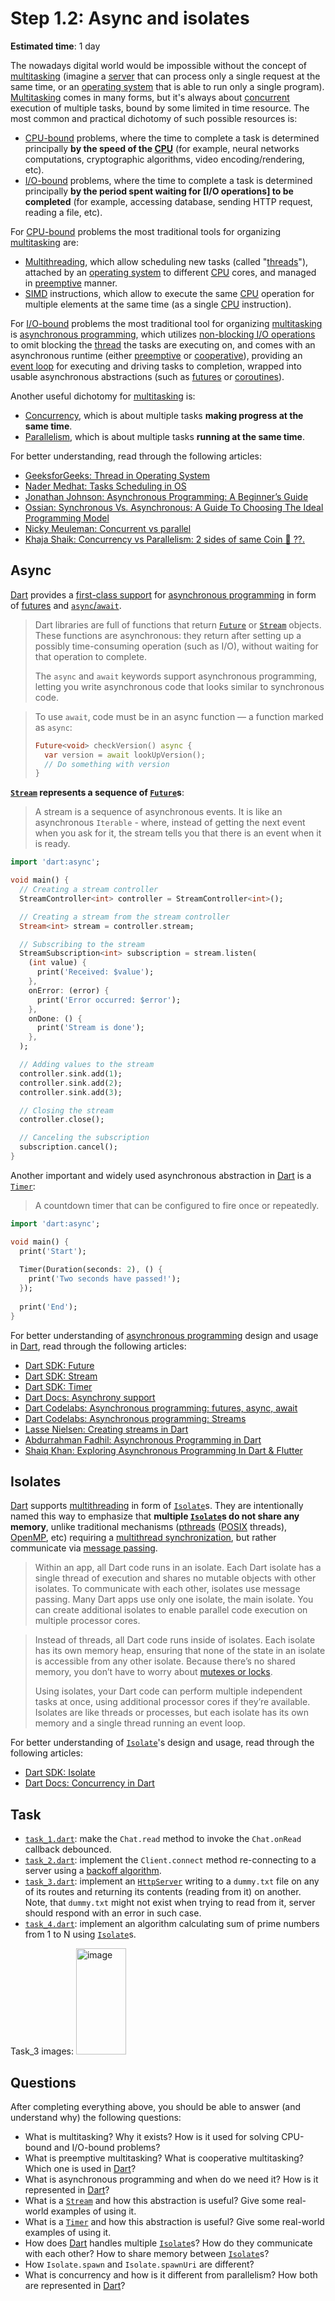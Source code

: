 Step 1.2: Async and isolates
============================

**Estimated time**: 1 day

The nowadays digital world would be impossible without the concept of [multitasking][101] (imagine a [server][102] that can process only a single request at the same time, or an [operating system][103] that is able to run only a single program). [Multitasking][101] comes in many forms, but it's always about [concurrent][104] execution of multiple tasks, bound by some limited in time resource. The most common and practical dichotomy of such possible resources is:
- [CPU-bound] problems, where the time to complete a task is determined principally **by the speed of the [CPU]** (for example, neural networks computations, cryptographic algorithms, video encoding/rendering, etc).
- [I/O-bound] problems, where the time to complete a task is determined principally **by the period spent waiting for [I/O operations] to be completed** (for example, accessing database, sending HTTP request, reading a file, etc).

For [CPU-bound] problems the most traditional tools for organizing [multitasking][101] are: 
- [Multithreading][114], which allow scheduling new tasks (called "[threads][106]"), attached by an [operating system][103] to different [CPU] cores, and managed in [preemptive][107] manner.
- [SIMD] instructions, which allow to execute the same [CPU] operation for multiple elements at the same time (as a single [CPU] instruction).

For [I/O-bound] problems the most traditional tool for organizing [multitasking][101] is [asynchronous programming][109], which utilizes [non-blocking I/O operations][110] to omit blocking the [thread][106] the tasks are executing on, and comes with an asynchronous runtime (either [preemptive][107] or [cooperative][108]), providing an [event loop][111] for executing and driving tasks to completion, wrapped into usable asynchronous abstractions (such as [futures][112] or [coroutines][113]).

Another useful dichotomy for [multitasking][101] is:
- [Concurrency][104], which is about multiple tasks **making progress at the same time**.
- [Parallelism][115], which is about multiple tasks **running at the same time**.

For better understanding, read through the following articles:
- [GeeksforGeeks: Thread in Operating System][121]
- [Nader Medhat: Tasks Scheduling in OS][124]
- [Jonathan Johnson: Asynchronous Programming: A Beginner’s Guide][122]
- [Ossian: Synchronous Vs. Asynchronous: A Guide To Choosing The Ideal Programming Model][123]
- [Nicky Meuleman: Concurrent vs parallel][125]
- [Khaja Shaik: Concurrency vs Parallelism: 2 sides of same Coin 🤨 ??.][126]




## Async

[Dart] provides a [first-class support][202] for [asynchronous programming][109] in form of [futures][112] and [`async`/`await`][201]. 

> Dart libraries are full of functions that return [`Future`] or [`Stream`] objects. These functions are asynchronous: they return after setting up a possibly time-consuming operation (such as I/O), without waiting for that operation to complete.
>
> The `async` and `await` keywords support asynchronous programming, letting you write asynchronous code that looks similar to synchronous code.

> To use `await`, code must be in an async function — a function marked as `async`:
> ```dart
> Future<void> checkVersion() async {
>   var version = await lookUpVersion();
>   // Do something with version
> }
> ```

**[`Stream`] represents a sequence of [`Future`]s**:
> A stream is a sequence of asynchronous events. It is like an asynchronous `Iterable` - where, instead of getting the next event when you ask for it, the stream tells you that there is an event when it is ready.

```dart
import 'dart:async';

void main() {
  // Creating a stream controller
  StreamController<int> controller = StreamController<int>();

  // Creating a stream from the stream controller
  Stream<int> stream = controller.stream;

  // Subscribing to the stream
  StreamSubscription<int> subscription = stream.listen(
    (int value) {
      print('Received: $value');
    },
    onError: (error) {
      print('Error occurred: $error');
    },
    onDone: () {
      print('Stream is done');
    },
  );

  // Adding values to the stream
  controller.sink.add(1);
  controller.sink.add(2);
  controller.sink.add(3);

  // Closing the stream
  controller.close();

  // Canceling the subscription
  subscription.cancel();
}
```

Another important and widely used asynchronous abstraction in [Dart] is a [`Timer`]:
> A countdown timer that can be configured to fire once or repeatedly.

```dart
import 'dart:async';

void main() {
  print('Start');
  
  Timer(Duration(seconds: 2), () {
    print('Two seconds have passed!');
  });
  
  print('End');
}
```

For better understanding of [asynchronous programming][109] design and usage in [Dart], read through the following articles:
- [Dart SDK: Future][`Future`]
- [Dart SDK: Stream][`Stream`]
- [Dart SDK: Timer][`Timer`]
- [Dart Docs: Asynchrony support][203]
- [Dart Codelabs: Asynchronous programming: futures, async, await][204]
- [Dart Codelabs: Asynchronous programming: Streams][205]
- [Lasse Nielsen: Creating streams in Dart][206]
- [Abdurrahman Fadhil: Asynchronous Programming in Dart][207]
- [Shaiq Khan: Exploring Asynchronous Programming In Dart & Flutter][208]




## Isolates

[Dart] supports [multithreading][114] in form of [`Isolate`]s. They are intentionally named this way to emphasize that **multiple [`Isolate`]s do not share any memory**, unlike traditional mechanisms ([pthreads] ([POSIX] threads), [OpenMP], etc) requiring a [multithread synchronization][301], but rather communicate via [message passing][302].

> Within an app, all Dart code runs in an isolate. Each Dart isolate has a single thread of execution and shares no mutable objects with other isolates. To communicate with each other, isolates use message passing. Many Dart apps use only one isolate, the main isolate. You can create additional isolates to enable parallel code execution on multiple processor cores.

> Instead of threads, all Dart code runs inside of isolates. Each isolate has its own memory heap, ensuring that none of the state in an isolate is accessible from any other isolate. Because there’s no shared memory, you don’t have to worry about [mutexes or locks][303].
>
> Using isolates, your Dart code can perform multiple independent tasks at once, using additional processor cores if they’re available. Isolates are like threads or processes, but each isolate has its own memory and a single thread running an event loop.

For better understanding of [`Isolate`]'s design and usage, read through the following articles:
- [Dart SDK: Isolate][`Isolate`]
- [Dart Docs: Concurrency in Dart][304]




## Task

- [`task_1.dart`](task_1.dart): make the `Chat.read` method to invoke the `Chat.onRead` callback debounced.
- [`task_2.dart`](task_2.dart): implement the `Client.connect` method re-connecting to a server using a [backoff algorithm][401].
- [`task_3.dart`](task_3.dart): implement an [`HttpServer`] writing to a `dummy.txt` file on any of its routes and returning its contents (reading from it) on another. Note, that `dummy.txt` might not exist when trying to read from it, server should respond with an error in such case.
- [`task_4.dart`](task_4.dart): implement an algorithm calculating sum of prime numbers from 1 to N using [`Isolate`]s.

Task_3 images: 
<img width="80" height="170" alt="image" src="https://github.com/user-attachments/assets/a4cda0d3-9aa9-438d-9417-5f2167fc3f07" />



## Questions

After completing everything above, you should be able to answer (and understand why) the following questions:
- What is multitasking? Why it exists? How is it used for solving CPU-bound and I/O-bound problems?
- What is preemptive multitasking? What is cooperative multitasking? Which one is used in [Dart]?
- What is asynchronous programming and when do we need it? How is it represented in [Dart]?
- What is a [`Stream`] and how this abstraction is useful? Give some real-world examples of using it.
- What is a [`Timer`] and how this abstraction is useful? Give some real-world examples of using it.
- How does [Dart] handles multiple [`Isolate`]s? How do they communicate with each other? How to share memory between [`Isolate`]s?
- How `Isolate.spawn` and `Isolate.spawnUri` are different?
- What is concurrency and how is it different from parallelism? How both are represented in [Dart]?




[`Future`]: https://api.dart.dev/stable/dart-async/Future-class.html
[`HttpServer`]: https://api.dart.dev/stable/dart-io/HttpServer-class.html
[`Isolate`]: https://api.dart.dev/stable/dart-isolate/Isolate-class.html
[`Stream`]: https://api.dart.dev/stable/dart-async/Stream-class.html
[`Timer`]: https://api.dart.dev/stable/dart-async/Timer-class.html
[CPU]: https://en.wikipedia.org/wiki/Central_processing_unit
[CPU-bound]: https://en.wikipedia.org/wiki/CPU-bound
[Dart]: https://dart.dev
[I/O-bound]: https://en.wikipedia.org/wiki/I/O_bound
[OpenMP]: https://en.wikipedia.org/wiki/OpenMP
[POSIX]: https://en.wikipedia.org/wiki/POSIX
[pthreads]: https://en.wikipedia.org/wiki/Pthreads
[SIMD]: https://en.wikipedia.org/wiki/SIMD

[101]: https://en.wikipedia.org/wiki/Computer_multitasking
[102]: https://en.wikipedia.org/wiki/Server_(computing)
[103]: https://en.wikipedia.org/wiki/Operating_system
[104]: https://en.wikipedia.org/wiki/Concurrent_computing
[105]: https://en.wikipedia.org/wiki/Input/output
[106]: https://en.wikipedia.org/wiki/Thread_(computing)
[107]: https://en.wikipedia.org/wiki/Preemption_(computing)
[108]: https://en.wikipedia.org/wiki/Cooperative_multitasking
[109]: https://en.wikipedia.org/wiki/Asynchrony_(computer_programming)
[110]: https://en.wikipedia.org/wiki/Asynchronous_I/O
[111]: https://en.wikipedia.org/wiki/Event_loop
[112]: https://en.wikipedia.org/wiki/Futures_and_promises
[113]: https://en.wikipedia.org/wiki/Coroutine
[114]: https://en.wikipedia.org/wiki/Multithreading_(computer_architecture)
[115]: https://en.wikipedia.org/wiki/Parallel_computing
[121]: https://www.geeksforgeeks.org/thread-in-operating-system
[122]: https://www.bmc.com/blogs/asynchronous-programming
[123]: https://www.datamyte.com/synchronous-vs-asynchronous
[124]: https://medium.com/nerd-for-tech/tasks-scheduling-in-os-2c1f99e9dc05
[125]: https://nickymeuleman.netlify.app/garden/concurrent-vs-parallel
[126]: https://www.linkedin.com/pulse/concurrency-vs-parallelism-2-sides-same-coin-khaja-shaik-
[201]: https://en.wikipedia.org/wiki/Async/await
[202]: https://api.dart.dev/stable/dart-async/dart-async-library.html
[203]: https://dart.dev/language/async
[204]: https://dart.dev/codelabs/async-await
[205]: https://dart.dev/tutorials/language/streams
[206]: https://dart.dev/articles/libraries/creating-streams
[207]: https://rahmanfadhil.com/asynchronous-dart
[208]: https://medium.flutterdevs.com/exploring-asynchronous-programming-in-dart-flutter-25f341af32f
[301]: https://en.wikipedia.org/wiki/Thread_(computing)#Threads_and_data_synchronization
[302]: https://en.wikipedia.org/wiki/Message_passing
[303]: https://en.wikipedia.org/wiki/Lock_(computer_science)
[304]: https://dart.dev/language/concurrency
[401]: https://en.wikipedia.org/wiki/Exponential_backoff
